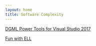 ```yaml
---
layout: home
title: Software Complexity
---
```


[DGML Power Tools for Visual Studio 2017](/posts/dgml_power_tools/)

[Fun with ELL](/posts/fun_with_ell/)